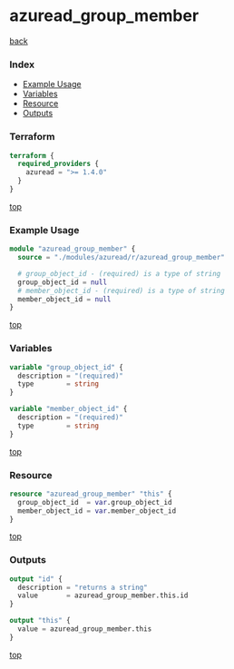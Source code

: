 # azuread_group_member

[back](../azuread.md)

### Index

- [Example Usage](#example-usage)
- [Variables](#variables)
- [Resource](#resource)
- [Outputs](#outputs)

### Terraform

```terraform
terraform {
  required_providers {
    azuread = ">= 1.4.0"
  }
}
```

[top](#index)

### Example Usage

```terraform
module "azuread_group_member" {
  source = "./modules/azuread/r/azuread_group_member"

  # group_object_id - (required) is a type of string
  group_object_id = null
  # member_object_id - (required) is a type of string
  member_object_id = null
}
```

[top](#index)

### Variables

```terraform
variable "group_object_id" {
  description = "(required)"
  type        = string
}

variable "member_object_id" {
  description = "(required)"
  type        = string
}
```

[top](#index)

### Resource

```terraform
resource "azuread_group_member" "this" {
  group_object_id  = var.group_object_id
  member_object_id = var.member_object_id
}
```

[top](#index)

### Outputs

```terraform
output "id" {
  description = "returns a string"
  value       = azuread_group_member.this.id
}

output "this" {
  value = azuread_group_member.this
}
```

[top](#index)